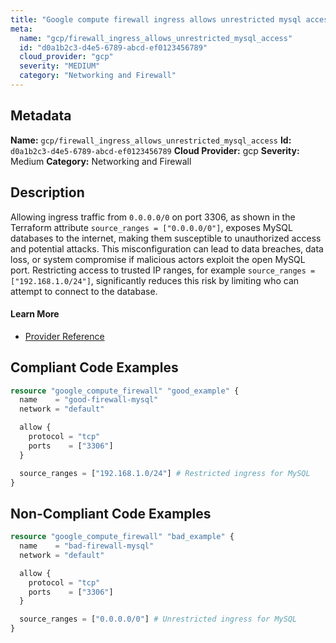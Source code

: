 ```yaml
---
title: "Google compute firewall ingress allows unrestricted mysql access"
meta:
  name: "gcp/firewall_ingress_allows_unrestricted_mysql_access"
  id: "d0a1b2c3-d4e5-6789-abcd-ef0123456789"
  cloud_provider: "gcp"
  severity: "MEDIUM"
  category: "Networking and Firewall"
---
```

## Metadata
**Name:** `gcp/firewall_ingress_allows_unrestricted_mysql_access`
**Id:** `d0a1b2c3-d4e5-6789-abcd-ef0123456789`
**Cloud Provider:** gcp
**Severity:** Medium
**Category:** Networking and Firewall
## Description
Allowing ingress traffic from `0.0.0.0/0` on port 3306, as shown in the Terraform attribute `source_ranges = ["0.0.0.0/0"]`, exposes MySQL databases to the internet, making them susceptible to unauthorized access and potential attacks. This misconfiguration can lead to data breaches, data loss, or system compromise if malicious actors exploit the open MySQL port. Restricting access to trusted IP ranges, for example `source_ranges = ["192.168.1.0/24"]`, significantly reduces this risk by limiting who can attempt to connect to the database.

#### Learn More

 - [Provider Reference](https://registry.terraform.io/providers/hashicorp/google/latest/docs/resources/compute_firewall)


## Compliant Code Examples
```terraform
resource "google_compute_firewall" "good_example" {
  name    = "good-firewall-mysql"
  network = "default"

  allow {
    protocol = "tcp"
    ports    = ["3306"]
  }

  source_ranges = ["192.168.1.0/24"] # Restricted ingress for MySQL
}

```
## Non-Compliant Code Examples
```terraform
resource "google_compute_firewall" "bad_example" {
  name    = "bad-firewall-mysql"
  network = "default"

  allow {
    protocol = "tcp"
    ports    = ["3306"]
  }

  source_ranges = ["0.0.0.0/0"] # Unrestricted ingress for MySQL
}

```